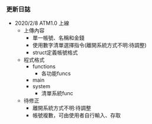 ### 更新日誌
* 2020/2/8 ATM1.0 上線
    * 上傳內容
        * 單一帳號、名稱和金錢
        * 使用數字清單選擇指令(離開系統方式不明:待調整)
        * struct定義帳號格式
    * 程式格式
        * functions
            * 各功能funcs
        * main
        * system
            * 清單系統func
    * 待修正
        * 離開系統方式不明:待調整
        * 帳號複數，可由使用者自行輸入、存取